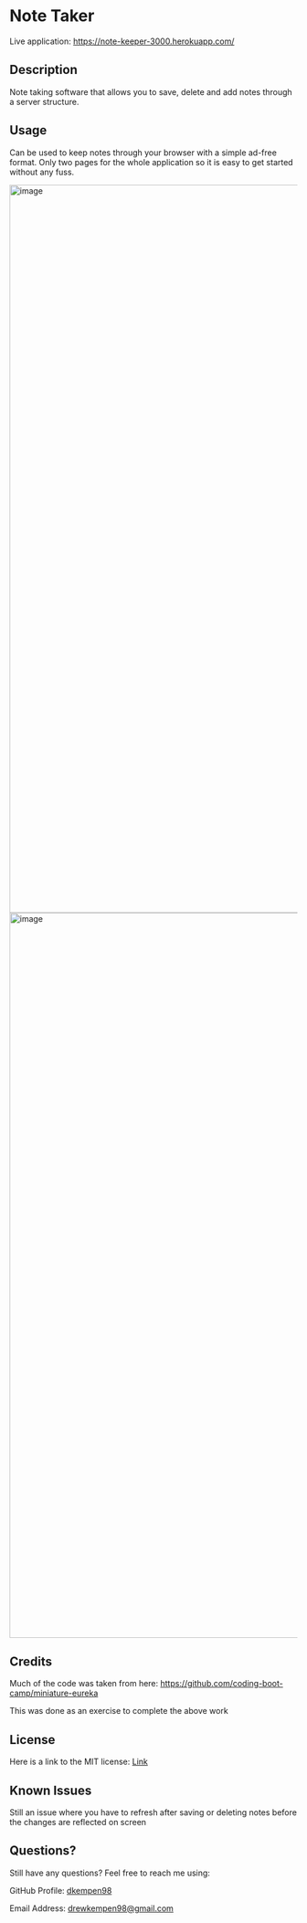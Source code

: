 # Note Taker

Live application: https://note-keeper-3000.herokuapp.com/

## Description
Note taking software that allows you to save, delete and add notes through a server structure.

## Usage
Can be used to keep notes through your browser with a simple ad-free format. Only two pages for the whole application so it is easy to get started without any fuss.

<img width="1275" alt="image" src="https://user-images.githubusercontent.com/25507661/171982174-c028cf92-7759-49fc-bb0d-2858e812d95d.png">

<img width="1270" alt="image" src="https://user-images.githubusercontent.com/25507661/171982195-1a222e0c-ebaf-46e1-b2ba-2dfce7941775.png">

## Credits

Much of the code was taken from here: https://github.com/coding-boot-camp/miniature-eureka

This was done as an exercise to complete the above work

## License

Here is a link to the MIT license: [Link](./license)

## Known Issues

Still an issue where you have to refresh after saving or deleting notes before the changes are reflected on screen

## Questions?

Still have any questions? Feel free to reach me using:

GitHub Profile: [dkempen98](github.com/dkempen98)

Email Address: drewkempen98@gmail.com

